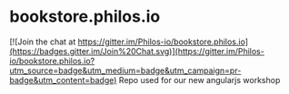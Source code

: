 # bookstore.philos.io

[![Join the chat at https://gitter.im/Philos-io/bookstore.philos.io](https://badges.gitter.im/Join%20Chat.svg)](https://gitter.im/Philos-io/bookstore.philos.io?utm_source=badge&utm_medium=badge&utm_campaign=pr-badge&utm_content=badge)
Repo used for our new angularjs workshop
